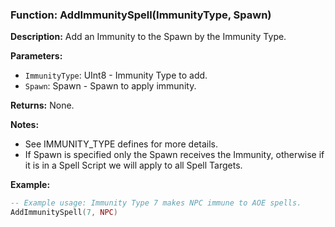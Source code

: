 ### Function: AddImmunitySpell(ImmunityType, Spawn)

**Description:**
Add an Immunity to the Spawn by the Immunity Type.

**Parameters:**
- `ImmunityType`: UInt8 - Immunity Type to add.
- `Spawn`: Spawn - Spawn to apply immunity.

**Returns:** None.

**Notes:**
- See IMMUNITY_TYPE defines for more details.
- If Spawn is specified only the Spawn receives the Immunity, otherwise if it is in a Spell Script we will apply to all Spell Targets.

**Example:**

```lua
-- Example usage: Immunity Type 7 makes NPC immune to AOE spells.
AddImmunitySpell(7, NPC)
```
